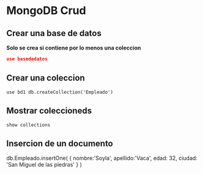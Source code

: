 # MongoDB Crud

## Crear una base de datos

**Solo se crea si contiene por lo menos una coleccion**

```json
use basededatos
```
## Crear una coleccion

`use bd1
db.createCollection('Empleado')`

## Mostrar coleccioneds
`show collections`

## Insercion de un documento
db.Empleado.insertOne(
{
    nombre:'Soyla',
    apellido:'Vaca',
    edad: 32,
    ciudad: 'San Miguel de las piedras'
  }
)
